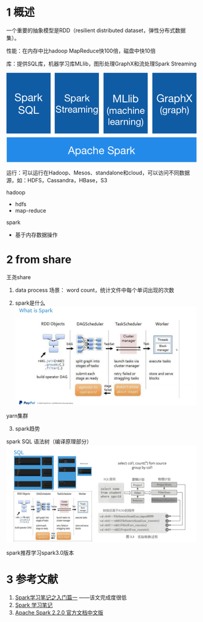 # 1 概述

一个重要的抽象模型是RDD（resilient distributed dataset，弹性分布式数据集）。



性能：在内存中比hadoop MapReduce快100倍，磁盘中快10倍

库：提供SQL库，机器学习库MLlib，图形处理GraphX和流处理Spark Streaming

![spark-stack](spark.assets/spark-stack.png)



运行：可以运行在Hadoop、Mesos、standalone和cloud，可以访问不同数据源，如：HDFS，Cassandra，HBase，S3





hadoop

- hdfs
- map-reduce

spark

- 基于内存数据操作


# 2 from share
王尧share
1. data process
场景： word count，统计文件中每个单词出现的次数


2. spark是什么
![](spark.assets/image-20220804135713335.png)


yarn集群

3. spark趋势

spark SQL 
语法树（编译原理部分）
![](spark.assets/image-20220804140650215.png)



spark推荐学习spark3.0版本



# 3 参考文献

1.   [Spark学习笔记之入门篇一](http://lousama.com/2016/01/11/Spark%E5%85%A5%E9%97%A8%E7%AF%87/) ——该文完成度很低
2.   [Spark 学习笔记](https://blog.einverne.info/post/2017/01/spark.html) 
3.   [Apache Spark 2.2.0 官方文档中文版](https://blog.csdn.net/u012185296/article/details/76855770) 






